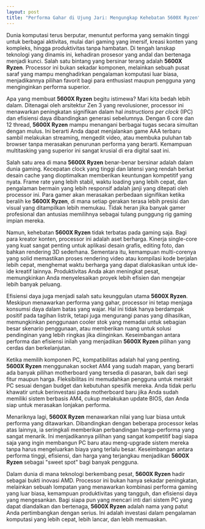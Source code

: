 ```yaml
---
layout: post
title: "Performa Gahar di Ujung Jari: Mengungkap Kehebatan 5600X Ryzen"
---
```


Dunia komputasi terus berputar, menuntut performa yang semakin tinggi untuk berbagai aktivitas, mulai dari gaming yang imersif, kreasi konten yang kompleks, hingga produktivitas tanpa hambatan. Di tengah lanskap teknologi yang dinamis ini, kehadiran prosesor yang andal dan bertenaga menjadi kunci. Salah satu bintang yang bersinar terang adalah **5600X Ryzen**. Processor ini bukan sekadar komponen, melainkan sebuah pusat saraf yang mampu menghadirkan pengalaman komputasi luar biasa, menjadikannya pilihan favorit bagi para enthusiast maupun pengguna yang menginginkan performa superior.

Apa yang membuat **5600X Ryzen** begitu istimewa? Mari kita bedah lebih dalam. Ditenagai oleh arsitektur Zen 3 yang revolusioner, processor ini menawarkan peningkatan signifikan dalam hal *instructions per clock* (IPC) dan efisiensi daya dibandingkan generasi sebelumnya. Dengan 6 core dan 12 thread, **5600X Ryzen** mampu menangani berbagai tugas secara simultan dengan mulus. Ini berarti Anda dapat menjalankan game AAA terbaru sambil melakukan streaming, mengedit video, atau membuka puluhan tab browser tanpa merasakan penurunan performa yang berarti. Kemampuan multitasking yang superior ini sangat krusial di era digital saat ini.

Salah satu area di mana **5600X Ryzen** benar-benar bersinar adalah dalam dunia gaming. Kecepatan clock yang tinggi dan latensi yang rendah berkat desain cache yang dioptimalkan memberikan keuntungan kompetitif yang nyata. Frame rate yang lebih stabil, waktu loading yang lebih cepat, dan pengalaman bermain yang lebih responsif adalah janji yang ditepati oleh processor ini. Para gamer akan merasakan perbedaan signifikan ketika beralih ke **5600X Ryzen**, di mana setiap gerakan terasa lebih presisi dan visual yang ditampilkan lebih memukau. Tidak heran jika banyak gamer profesional dan antusias memilihnya sebagai tulang punggung rig gaming impian mereka.

Namun, kehebatan **5600X Ryzen** tidak terbatas pada gaming saja. Bagi para kreator konten, processor ini adalah aset berharga. Kinerja single-core yang kuat sangat penting untuk aplikasi desain grafis, editing foto, dan bahkan rendering 3D sederhana. Sementara itu, kemampuan multi-corenya yang solid memastikan proses rendering video atau kompilasi kode berjalan lebih cepat, menghemat waktu berharga yang dapat dialokasikan untuk ide-ide kreatif lainnya. Produktivitas Anda akan meningkat pesat, memungkinkan Anda menyelesaikan proyek lebih efisien dan mengejar lebih banyak peluang.

Efisiensi daya juga menjadi salah satu keunggulan utama **5600X Ryzen**. Meskipun menawarkan performa yang gahar, processor ini tetap menjaga konsumsi daya dalam batas yang wajar. Hal ini tidak hanya berdampak positif pada tagihan listrik, tetapi juga mengurangi panas yang dihasilkan, memungkinkan penggunaan cooler stok yang memadai untuk sebagian besar skenario penggunaan, atau memberikan ruang untuk solusi pendinginan yang lebih ringkas jika diinginkan. Keseimbangan antara performa dan efisiensi inilah yang menjadikan **5600X Ryzen** pilihan yang cerdas dan berkelanjutan.

Ketika memilih komponen PC, kompatibilitas adalah hal yang penting. **5600X Ryzen** menggunakan socket AM4 yang sudah mapan, yang berarti ada banyak pilihan motherboard yang tersedia di pasaran, baik dari segi fitur maupun harga. Fleksibilitas ini memudahkan pengguna untuk merakit PC sesuai dengan budget dan kebutuhan spesifik mereka. Anda tidak perlu khawatir untuk berinvestasi pada motherboard baru jika Anda sudah memiliki sistem berbasis AM4, cukup melakukan update BIOS, dan Anda siap untuk merasakan lonjakan performa.

Menariknya lagi, **5600X Ryzen** menawarkan nilai yang luar biasa untuk performa yang ditawarkan. Dibandingkan dengan beberapa processor kelas atas lainnya, ia seringkali memberikan perbandingan harga-performa yang sangat menarik. Ini menjadikannya pilihan yang sangat kompetitif bagi siapa saja yang ingin membangun PC baru atau meng-upgrade sistem mereka tanpa harus mengeluarkan biaya yang terlalu besar. Keseimbangan antara performa tinggi, efisiensi, dan harga yang terjangkau menjadikan **5600X Ryzen** sebagai "sweet spot" bagi banyak pengguna.

Dalam dunia di mana teknologi berkembang pesat, **5600X Ryzen** hadir sebagai bukti inovasi AMD. Processor ini bukan hanya sekadar peningkatan, melainkan sebuah lompatan yang menawarkan kombinasi performa gaming yang luar biasa, kemampuan produktivitas yang tangguh, dan efisiensi daya yang mengesankan. Bagi siapa pun yang mencari inti dari sistem PC yang dapat diandalkan dan bertenaga, **5600X Ryzen** adalah nama yang patut Anda pertimbangkan dengan serius. Ini adalah investasi dalam pengalaman komputasi yang lebih cepat, lebih lancar, dan lebih memuaskan.

